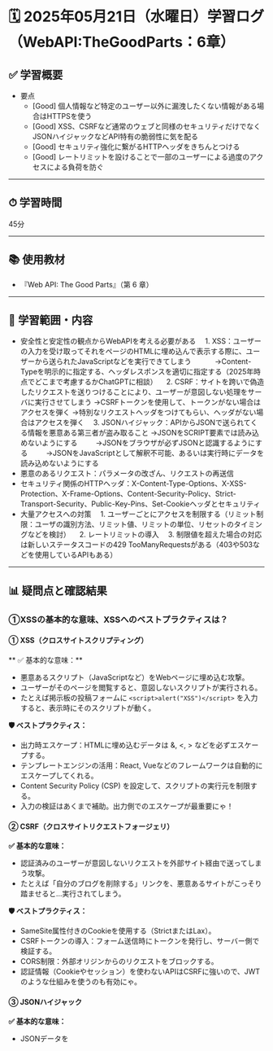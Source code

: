 # 🗓️ 2025年05月21日（水曜日）学習ログ（WebAPI:TheGoodParts：6章）

## ✅ 学習概要

- 要点
  - [Good] 個人情報など特定のユーザー以外に漏洩したくない情報がある場合はHTTPSを使う
  - [Good] XSS、CSRFなど通常のウェブと同様のセキュリティだけでなくJSONハイジャックなどAPI特有の脆弱性に気を配る
  - [Good] セキュリティ強化に繋がるHTTPヘッダをきちんとつける
  - [Good] レートリミットを設けることで一部のユーザーによる過度のアクセスによる負荷を防ぐ

---

## ⏱ 学習時間
45分

---

## 📚 使用教材

- 『Web API: The Good Parts』（第 6 章）

---

## 📖 学習範囲・内容

- 安全性と安定性の観点からWebAPIを考える必要がある
　1. XSS：ユーザーの入力を受け取ってそれをページのHTMLに埋め込んで表示する際に、ユーザーから送られたJavaScriptなどを実行できてしまう
　　　→Content-Typeを明示的に指定する、ヘッダレスポンスを適切に指定する（2025年時点でどこまで考慮するかChatGPTに相談）
　2. CSRF：サイトを跨いで偽造したリクエストを送りつけることにより、ユーザーが意図しない処理をサーバに実行させてしまう
    →CSRFトークンを使用して、トークンがない場合はアクセスを弾く
    →特別なリクエストヘッダをつけてもらい、ヘッダがない場合はアクセスを弾く
　3. JSONハイジャック：APIからJSONで送られてくる情報を悪意ある第三者が盗み取ること
    →JSONをSCRIPT要素では読み込めないようにする
　　 →JSONをブラウザが必ずJSONと認識するようにする
　 　→JSONをJavaScriptとして解釈不可能、あるいは実行時にデータを読み込めないようにする　　
- 悪意のあるリクエスト：パラメータの改ざん、リクエストの再送信
- セキュリティ関係のHTTPヘッダ：X-Content-Type-Options、X-XSS-Protection、X-Frame-Options、Content-Security-Policy、Strict-Transport-Security、Public-Key-Pins、Set-Cookieヘッダとセキュリティ
- 大量アクセスへの対策
　1. ユーザーごとにアクセスを制限する（リミット制限：ユーザの識別方法、リミット値、リミットの単位、リセットのタイミングなどを検討）
　2. レートリミットの導入
　3. 制限値を超えた場合の対応は新しいステータスコードの429 TooManyRequestsがある（403や503などを使用しているAPIもある）

---

## 📊 疑問点と確認結果

### ①XSSの基本的な意味、XSSへのベストプラクティスは？
#### ① XSS（クロスサイトスクリプティング）
** ✅ 基本的な意味：**
- 悪意あるスクリプト（JavaScriptなど）をWebページに埋め込む攻撃。
- ユーザーがそのページを閲覧すると、意図しないスクリプトが実行される。
- たとえば掲示板の投稿フォームに ```<script>alert("XSS")</script>``` を入力すると、表示時にそのスクリプトが動く。

**🛡 ベストプラクティス：**
- 出力時エスケープ：HTMLに埋め込むデータは &, <, > などを必ずエスケープする。
- テンプレートエンジンの活用：React, Vueなどのフレームワークは自動的にエスケープしてくれる。
- Content Security Policy (CSP) を設定して、スクリプトの実行元を制限する。
- 入力の検証はあくまで補助。出力側でのエスケープが最重要にゃ！

#### ② CSRF（クロスサイトリクエストフォージェリ）
**✅ 基本的な意味：**
- 認証済みのユーザーが意図しないリクエストを外部サイト経由で送ってしまう攻撃。
- たとえば「自分のブログを削除する」リンクを、悪意あるサイトがこっそり踏ませると…実行されてしまう。

**🛡 ベストプラクティス：**
- SameSite属性付きのCookieを使用する（StrictまたはLax）。
- CSRFトークンの導入：フォーム送信時にトークンを発行し、サーバー側で検証する。
- CORS制限：外部オリジンからのリクエストをブロックする。
- 認証情報（Cookieやセッション）を使わないAPIはCSRFに強いので、JWTのような仕組みを使うのも有効にゃ。

#### ③ JSONハイジャック

**✅ 基本的な意味：**
- JSONデータを <script> タグで読み込ませることで、機密情報をJavaScript経由で盗まれる攻撃。
- 特に古いブラウザでは、ArrayやObjectのJSONレスポンスがグローバル変数扱いされてしまうことがあるにゃ。

**🛡 ベストプラクティス：**
- JSONレスポンスはapplication/jsonで返すこと（text/htmlだとJSで読み込まれやすくなる）。
- プリフィックスを付ける：例）)]}',\n{"data": ...} など、不正なパースを防ぐ。
- CORSを正しく設定：JSON APIはOriginを確認して、許可されたドメインにだけレスポンスを返す。
- ```X-Content-Type-Options: nosniff``` を設定することで、ブラウザが application/json などのContent-Typeを無視しないようにできるにゃ。

#### 📝 まとめ表
| 用語 | 意味の概要 | 対策のベストプラクティス |
| ---- | ------ | --------- | 
| XSS | スクリプトがWebページに埋め込まれて実行される | 出力時エスケープ / CSP / フレームワーク活用 |
| CSRF | 認証済みユーザーに意図しない操作をさせる | SameSite Cookie / トークン / CORS |
| JSONハイジャック | JSONレスポンスをJSで不正に読み取る攻撃 | application/json返却 / プリフィックス / CORS |

### 🛡セキュリティ強化ヘッダー
| ヘッダー名 | 説明 | 推奨値 |
| ---- | ---- | ---- |
| X-Content-Type-Options | MIMEスニッフィング防止 | nosniff |
| X-Frame-Options | クリックジャッキング防止 | DENY または SAMEORIGIN | 
| Content-Security-Policy | スクリプトなどの読み込み元を制限 | 例：default-src 'self' |
| Strict-Transport-Security | HTTPS強制 | max-age=31536000; includeSubDomains |

---

## 💬 感想・気づき

- 内部の実装についてはこれまでの開発経験である程度知っていたが、APIを開発する際は改めて学ばないといけないことが色々あると再認識した。
- 今後はAPIのベストプラクティスについても学んでいきたいが、自分の理解不足を痛感したそもそものセキュリティ周りの学習を行なっていきたい。

---

## 📕 参考文献（ある場合だけ）

- 教科書関連
- 関連文献
